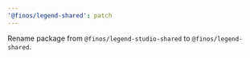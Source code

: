 ```yaml
---
'@finos/legend-shared': patch
---
```


Rename package from `@finos/legend-studio-shared` to `@finos/legend-shared`.

